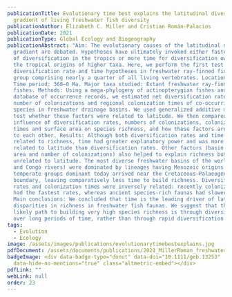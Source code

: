 ```yaml
---
publicationTitle: Evolutionary time best explains the latitudinal diversity
  gradient of living freshwater fish diversity
publicationAuthor: Elizabeth C. Miller and Cristian Román-Palacios
publicationDate: 2021
publicationType: Global Ecology and Biogeography
publicationAbstract: "Aim: The evolutionary causes of the latitudinal diversity
  gradient are debated. Hypotheses have ultimately invoked either faster rates
  of diversification in the tropics or more time for diversification owing to
  the tropical origins of higher taxa. Here, we perform the first test of the
  diversification rate and time hypotheses in freshwater ray-finned fishes, a
  group comprising nearly a quarter of all living vertebrates. Location: Global.
  Time period: 368–0 Ma. Major taxa studied: Extant freshwater ray-finned
  fishes. Methods: Using a mega-phylogeny of actinopterygian fishes and a global
  database of occurrence records, we estimated net diversification rates, the
  number of colonizations and regional colonization times of co-occurring
  species in freshwater drainage basins. We used generalized additive models to
  test whether these factors were related to latitude. We then compared the
  influence of diversification rates, numbers of colonizations, colonization
  times and surface area on species richness, and how these factors are related
  to each other. Results: Although both diversification rates and time were
  related to richness, time had greater explanatory power and was more strongly
  related to latitude than diversification rates. Other factors (basin surface
  area and number of colonizations) also helped to explain richness but were
  unrelated to latitude. The most diverse freshwater basins of the world (Amazon
  and Congo rivers) were dominated by lineages having Mesozoic origins. The
  temperate groups dominant today arrived near the Cretaceous–Palaeogene
  boundary, leaving comparatively less time to build richness. Diversification
  rates and colonization times were inversely related: recently colonized basins
  had the fastest rates, whereas ancient species-rich faunas had slower rates.
  Main conclusions: We concluded that time is the leading driver of latitudinal
  disparities in richness in freshwater fish faunas. We suggest that the most
  likely path to building very high species richness is through diversification
  over long periods of time, rather than through rapid diversification."
tags:
  - Evolution
  - Ecology
image: /assets/images/publications/evolutionarytimebestexplains.jpg
pdfDocument: /assets/documents/publications/2021_MillerRoman_freshwater.pdf
badgeImage: <div data-badge-type="donut" data-doi="10.1111/geb.13253"
  data-hide-no-mentions="true" class="altmetric-embed"></div>
pdfLink: ""
webLink: null
order: 23
---
```

